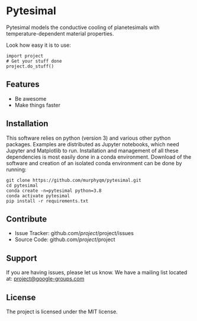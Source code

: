 Pytesimal
========

Pytesimal models the conductive cooling of planetesimals with temperature-dependent material properties.

Look how easy it is to use:

    import project
    # Get your stuff done
    project.do_stuff()

Features
--------

- Be awesome
- Make things faster

Installation
------------
This software relies on python (version 3) and various other python packages. Examples are distributed as Jupyter notebooks, which need Jupyter and Matplotlib to run. Installation and management of all these dependencies is most easily done in a conda environment. Download of the software and creation of an isolated conda environment can be done by running:
```
git clone https://github.com/murphyqm/pytesimal.git
cd pytesimal
conda create -n=pytesimal python=3.8
conda activate pytesimal
pip install -r requirements.txt
```

Contribute
----------

- Issue Tracker: github.com/$project/$project/issues
- Source Code: github.com/$project/$project

Support
-------

If you are having issues, please let us know.
We have a mailing list located at: project@google-groups.com

License
-------

The project is licensed under the MIT license.
